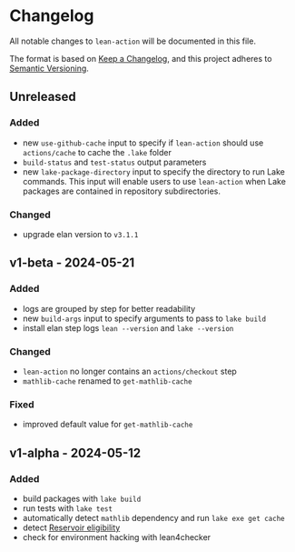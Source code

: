# Changelog
All notable changes to `lean-action` will be documented in this file.

The format is based on [Keep a Changelog](https://keepachangelog.com/en/1.1.0/),
and this project adheres to [Semantic Versioning](https://semver.org/spec/v2.0.0.html).

## Unreleased

### Added
- new `use-github-cache` input to specify if `lean-action` should use `actions/cache` to cache the `.lake` folder
- `build-status` and `test-status` output parameters
- new `lake-package-directory` input to specify the directory to run Lake commands.
This input will enable users to use `lean-action` when Lake packages are contained in repository subdirectories.

### Changed
- upgrade elan version to `v3.1.1`

## v1-beta - 2024-05-21

### Added
- logs are grouped by step for better readability
- new `build-args` input to specify arguments to pass to `lake build`
- install elan step logs `lean --version` and `lake --version`

### Changed
- `lean-action` no longer contains an `actions/checkout` step
- `mathlib-cache` renamed to `get-mathlib-cache`

### Fixed
- improved default value for `get-mathlib-cache`

## v1-alpha - 2024-05-12

### Added
- build packages with `lake build`
- run tests with `lake test`
- automatically detect `mathlib` dependency and run `lake exe get cache`
- detect [Reservoir eligibility](https://reservoir.lean-lang.org/inclusion-criteria)
- check for environment hacking with lean4checker